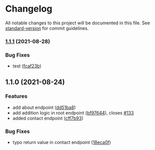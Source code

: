 # Changelog

All notable changes to this project will be documented in this file. See [standard-version](https://github.com/conventional-changelog/standard-version) for commit guidelines.

### [1.1.1](https://github.com/cacawildaandika/sharing-backend-indosat-idcamp/compare/v1.1.0...v1.1.1) (2021-08-28)


### Bug Fixes

* test ([fcaf23b](https://github.com/cacawildaandika/sharing-backend-indosat-idcamp/commit/fcaf23b40ed639cbd3cc34c3e150a12fba1373a1))

## 1.1.0 (2021-08-24)


### Features

* add about endpoint ([dd51ba8](https://github.com/cacawildaandika/sharing-backend-indosat-idcamp/commit/dd51ba85cecc22ef97d68190721d612b0878b0f6))
* add addition logic in root endpoint ([bf97644](https://github.com/cacawildaandika/sharing-backend-indosat-idcamp/commit/bf97644619b0e512734867b2cbd01d60b80ea11f)), closes [#133](https://github.com/cacawildaandika/sharing-backend-indosat-idcamp/issues/133)
* added contact endpoint ([cff7b93](https://github.com/cacawildaandika/sharing-backend-indosat-idcamp/commit/cff7b937301891a7b993adf26e9862fcb1227ecc))


### Bug Fixes

* typo return value in contact endpoint ([18eca0f](https://github.com/cacawildaandika/sharing-backend-indosat-idcamp/commit/18eca0f4a109223fba04e08de80585194e7ad9c0))
